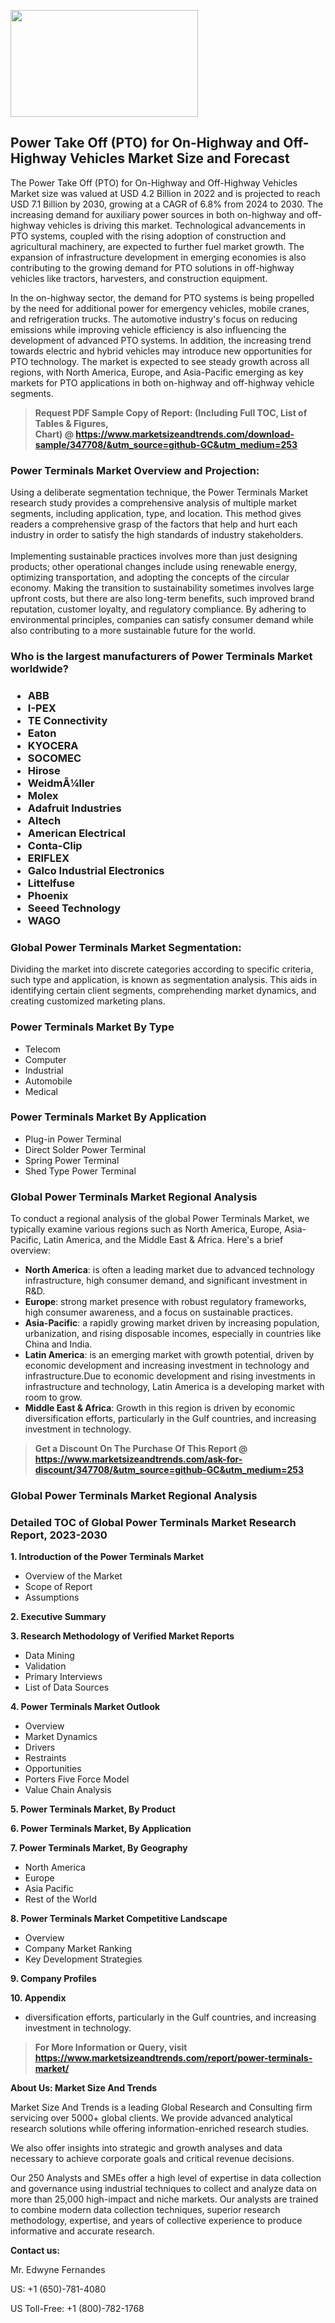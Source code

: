 <p><img class="alignnone size-medium wp-image-20088" src="https://ffe5etoiles.com/wp-content/uploads/2024/12/MST1-300x171.png" alt="" width="300" height="171" /></p><h2>Power Take Off (PTO) for On-Highway and Off-Highway Vehicles Market Size and Forecast</h2><p>The Power Take Off (PTO) for On-Highway and Off-Highway Vehicles Market size was valued at USD 4.2 Billion in 2022 and is projected to reach USD 7.1 Billion by 2030, growing at a CAGR of 6.8% from 2024 to 2030. The increasing demand for auxiliary power sources in both on-highway and off-highway vehicles is driving this market. Technological advancements in PTO systems, coupled with the rising adoption of construction and agricultural machinery, are expected to further fuel market growth. The expansion of infrastructure development in emerging economies is also contributing to the growing demand for PTO solutions in off-highway vehicles like tractors, harvesters, and construction equipment.</p><p>In the on-highway sector, the demand for PTO systems is being propelled by the need for additional power for emergency vehicles, mobile cranes, and refrigeration trucks. The automotive industry's focus on reducing emissions while improving vehicle efficiency is also influencing the development of advanced PTO systems. In addition, the increasing trend towards electric and hybrid vehicles may introduce new opportunities for PTO technology. The market is expected to see steady growth across all regions, with North America, Europe, and Asia-Pacific emerging as key markets for PTO applications in both on-highway and off-highway vehicle segments.</p></p><blockquote id="" class=""><strong>Request PDF Sample Copy of Report: (Including Full TOC, List of Tables &amp; Figures, Chart)&nbsp;@&nbsp;<strong><a href="https://www.marketsizeandtrends.com/download-sample/347708/&utm_source=github-GC&utm_medium=253" target="_blank">https://www.marketsizeandtrends.com/download-sample/347708/&utm_source=github-GC&utm_medium=253</a></strong></strong></blockquote><h3 id="" class="">Power Terminals Market&nbsp;Overview and Projection:</h3><p id="" class="">Using a deliberate segmentation technique, the Power Terminals Market research study provides a comprehensive analysis of multiple market segments, including application, type, and location. This method gives readers a comprehensive grasp of the factors that help and hurt each industry in order to satisfy the high standards of industry stakeholders. <br /> <br />Implementing sustainable practices involves more than just designing products; other operational changes include using renewable energy, optimizing transportation, and adopting the concepts of the circular economy. Making the transition to sustainability sometimes involves large upfront costs, but there are also long-term benefits, such improved brand reputation, customer loyalty, and regulatory compliance. By adhering to environmental principles, companies can satisfy consumer demand while also contributing to a more sustainable future for the world.</p><h3 id="" class="">Who is the largest manufacturers of&nbsp;Power Terminals Market worldwide?</h3><h3 class=""><p><ul><li>ABB </li><li> I-PEX </li><li> TE Connectivity </li><li> Eaton </li><li> KYOCERA </li><li> SOCOMEC </li><li> Hirose </li><li> WeidmÃ¼ller </li><li> Molex </li><li> Adafruit Industries </li><li> Altech </li><li> American Electrical </li><li> Conta-Clip </li><li> ERIFLEX </li><li> Galco Industrial Electronics </li><li> Littelfuse </li><li> Phoenix </li><li> Seeed Technology </li><li> WAGO</li></ul></p></h3><h3 id="" class="">Global&nbsp;Power Terminals Market Segmentation:</h3><p id="" class="">Dividing the market into discrete categories according to specific criteria, such type and application, is known as segmentation analysis. This aids in identifying certain client segments, comprehending market dynamics, and creating customized marketing plans.</p><h3 id="" class="">Power Terminals Market&nbsp;By Type</h3><p><p><ul><li>Telecom</li><li> Computer</li><li> Industrial</li><li> Automobile</li><li> Medical</p></li></ul></p></p><h3 id="" class="">Power Terminals Market&nbsp;By Application</h3><p class=""><p><ul><li>Plug-in Power Terminal</li><li> Direct Solder Power Terminal</li><li> Spring Power Terminal</li><li> Shed Type Power Terminal</li></ul></p></p><h3 id="" class="">Global Power Terminals Market Regional Analysis</h3><p id="" class="">To conduct a regional analysis of the global Power Terminals Market, we typically examine various regions such as North America, Europe, Asia-Pacific, Latin America, and the Middle East &amp; Africa. Here's a brief overview:</p><ul><li><strong>North America</strong>: is often a leading market due to advanced technology infrastructure, high consumer demand, and significant investment in R&amp;D.</li><li><strong>Europe</strong>: strong market presence with robust regulatory frameworks, high consumer awareness, and a focus on sustainable practices.</li><li><strong>Asia-Pacific</strong>: a rapidly growing market driven by increasing population, urbanization, and rising disposable incomes, especially in countries like China and India.</li><li><strong>Latin America</strong>: is an emerging market with growth potential, driven by economic development and increasing investment in technology and infrastructure.Due to economic development and rising investments in infrastructure and technology, Latin America is a developing market with room to grow.</li><li><strong>Middle East &amp; Africa</strong>: Growth in this region is driven by economic diversification efforts, particularly in the Gulf countries, and increasing investment in technology.</li></ul><blockquote id="" class=""><strong>Get a Discount On The Purchase Of This Report @ <strong><a href="https://www.marketsizeandtrends.com/ask-for-discount/347708/&utm_source=github-GC&utm_medium=253" target="_blank">https://www.marketsizeandtrends.com/ask-for-discount/347708/&utm_source=github-GC&utm_medium=253</a></strong></strong></blockquote><h3 id="" class="">Global Power Terminals Market Regional Analysis</h3><h3 id="" class="">Detailed TOC of Global Power Terminals Market Research Report, 2023-2030</h3><p id="" class=""><strong>1. Introduction of the Power Terminals Market</strong></p><ul><li>Overview of the Market</li><li>Scope of Report</li><li>Assumptions</li></ul><p id="" class=""><strong>2. Executive Summary</strong></p><p id="" class=""><strong>3. Research Methodology of Verified Market Reports</strong></p><ul><li>Data Mining</li><li>Validation</li><li>Primary Interviews</li><li>List of Data Sources</li></ul><p id="" class=""><strong>4. Power Terminals Market Outlook</strong></p><ul><li>Overview</li><li>Market Dynamics</li><li>Drivers</li><li>Restraints</li><li>Opportunities</li><li>Porters Five Force Model</li><li>Value Chain Analysis</li></ul><p id="" class=""><strong>5. Power Terminals Market, By Product</strong></p><p id="" class=""><strong>6. Power Terminals Market, By Application</strong></p><p id="" class=""><strong>7. Power Terminals Market, By Geography</strong></p><ul><li>North America</li><li>Europe</li><li>Asia Pacific</li><li>Rest of the World</li></ul><p id="" class=""><strong>8. Power Terminals Market Competitive Landscape</strong></p><ul><li>Overview</li><li>Company Market Ranking</li><li>Key Development Strategies</li></ul><p id="" class=""><strong>9. Company Profiles</strong></p><p id="" class=""><strong>10. Appendix</strong></p><ul><li>diversification efforts, particularly in the Gulf countries, and increasing investment in technology.</li></ul><blockquote id="" class=""><strong>For More Information or Query, visit <strong><strong><a href="https://www.marketsizeandtrends.com/report/power-terminals-market/" target="_blank">https://www.marketsizeandtrends.com/report/power-terminals-market/</a></strong></strong></strong></blockquote><p id="" class=""><strong>About Us: Market Size And Trends</strong></p><p id="" class="">Market Size And Trends is a leading Global Research and Consulting firm servicing over 5000+ global clients. We provide advanced analytical research solutions while offering information-enriched research studies.</p><p id="" class="">We also offer insights into strategic and growth analyses and data necessary to achieve corporate goals and critical revenue decisions.</p><p id="" class="">Our 250 Analysts and SMEs offer a high level of expertise in data collection and governance using industrial techniques to collect and analyze data on more than 25,000 high-impact and niche markets. Our analysts are trained to combine modern data collection techniques, superior research methodology, expertise, and years of collective experience to produce informative and accurate research.</p><p id="" class=""><strong>Contact us:</strong></p><p id="" class="">Mr. Edwyne Fernandes</p><p id="" class="">US: +1 (650)-781-4080</p><p id="" class="">US Toll-Free: +1 (800)-782-1768</p>
